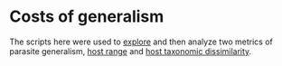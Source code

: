 # Costs of generalism

The scripts here were used to [explore](growth_TO_exploratory_plots.md) and then analyze two metrics of parasite generalism, [host range](growth_TO_host_range.md) and [host taxonomic dissimilarity](growth_TO_tax_dissim.md).